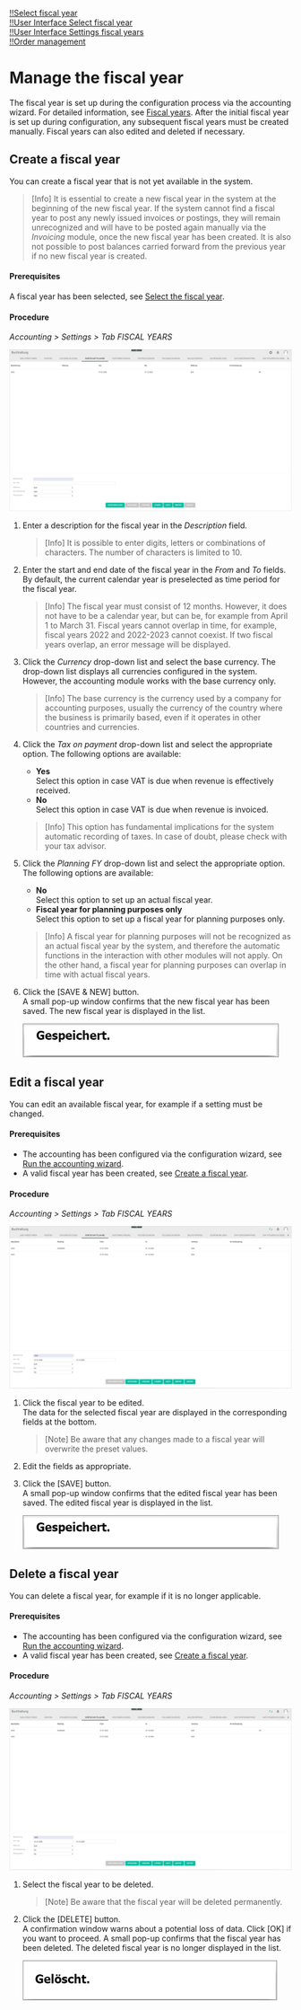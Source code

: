 [!!Select fiscal year](../Operation/01_SelectFiscalYear.md)  
[!!User Interface Select fiscal year](../UserInterface/00a_FiscalYear.md)  
[!!User Interface Settings fiscal years](../UserInterface/02d_FiscalYears.md)  
[!!Order management](../../RetailSuiteFaktBase/Overview/01_General.md)  

# Manage the fiscal year

The fiscal year is set up during the configuration process via the accounting wizard. For detailed information, see [Fiscal years](./01_RunAccountingWizard.md#fiscal-years). After the initial fiscal year is set up during configuration, any subsequent fiscal years must be created manually. Fiscal years can also edited and deleted if necessary.



## Create a fiscal year

You can create a fiscal year that is not yet available in the system.

> [Info] It is essential to create a new fiscal year in the system at the beginning of the new fiscal year. If the system cannot find a fiscal year to post any newly issued invoices or postings, they will remain unrecognized and will have to be posted again manually via the *Invoicing* module, once the new fiscal year has been created. It is also not possible to post balances carried forward from the previous year if no new fiscal year is created. 

#### Prerequisites

A fiscal year has been selected, see [Select the fiscal year](../Operation/01_SelectFiscalYear.md).

#### Procedure

*Accounting > Settings > Tab FISCAL YEARS*

![Create a fiscal year](../../Assets/Screenshots/RetailSuiteAccounting/Settings/FiscalYears/CreateFiscalYear.png "[Create a fiscal year]")

1. Enter a description for the fiscal year in the *Description* field.

    > [Info] It is possible to enter digits, letters or combinations of characters. The number of characters is limited to 10.

2.  Enter the start and end date of the fiscal year in the *From* and *To* fields. By default, the current calendar year is preselected as time period for the fiscal year.

    > [Info] The fiscal year must consist of 12 months. However, it does not have to be a calendar year, but can be, for example from April 1 to March 31. Fiscal years cannot overlap in time, for example, fiscal years 2022 and 2022-2023 cannot coexist. If two fiscal years overlap, an error message will be displayed.

3. Click the *Currency* drop-down list and select the base currency. The drop-down list displays all currencies configured in the system. However, the accounting module works with the base currency only.

    > [Info] The base currency is the currency used by a company for accounting purposes, usually the currency of the country where the business is primarily based, even if it operates in other countries and currencies.

4. Click the *Tax on payment* drop-down list and select the appropriate option. The following options are available:

    - **Yes**  
        Select this option in case VAT is due when revenue is effectively received.
    - **No**  
        Select this option in case VAT is due when revenue is invoiced.

    > [Info] This option has fundamental implications for the system automatic recording of taxes. In case of doubt, please check with your tax advisor.

5. Click the *Planning FY* drop-down list and select the appropriate option. The following options are available:  

    - **No**  
        Select this option to set up an actual fiscal year.
    - **Fiscal year for planning purposes only**   
        Select this option to set up a fiscal year for planning purposes only.

    > [Info] A fiscal year for planning purposes will not be recognized as an actual fiscal year by the system, and therefore the automatic functions in the interaction with other modules will not apply. On the other hand, a fiscal year for planning purposes can overlap in time with actual fiscal years.

6. Click the [SAVE & NEW] button.  
    A small pop-up window confirms that the new fiscal year has been saved. The new fiscal year is displayed in the list.

    ![Saved](../../Assets/Screenshots/RetailSuiteAccounting/Settings/FiscalYears/Saved.png "[Saved]")



## Edit a fiscal year

You can edit an available fiscal year, for example if a setting must be changed.

#### Prerequisites

- The accounting has been configured via the configuration wizard, see [Run the accounting wizard](./01_RunAccountingWizard.md).
- A valid fiscal year has been created, see [Create a fiscal year](#create-a-fiscal-year).

#### Procedure

*Accounting > Settings > Tab FISCAL YEARS*

![Edit a fiscal year](../../Assets/Screenshots/RetailSuiteAccounting/Settings/FiscalYears/EditFiscalYear.png "[Edit a fiscal year]")

1. Click the fiscal year to be edited.   
    The data for the selected fiscal year are displayed in the corresponding fields at the bottom.

    > [Note] Be aware that any changes made to a fiscal year will overwrite the preset values.

2. Edit the fields as appropriate.

3. Click the [SAVE] button.   
    A small pop-up window confirms that the edited fiscal year has been saved. The edited fiscal year is displayed in the list.

    ![Saved](../../Assets/Screenshots/RetailSuiteAccounting/Settings/FiscalYears/Saved.png "[Saved]")



## Delete a fiscal year

You can delete a fiscal year, for example if it is no longer applicable.

#### Prerequisites

- The accounting has been configured via the configuration wizard, see [Run the accounting wizard](./01_RunAccountingWizard.md).
- A valid fiscal year has been created, see [Create a fiscal year](#create-a-fiscal-year).

#### Procedure

*Accounting > Settings > Tab FISCAL YEARS*

![Delete a fiscal year](../../Assets/Screenshots/RetailSuiteAccounting/Settings/FiscalYears/EditFiscalYear.png "[Delete a fiscal year]")

1. Select the fiscal year to be deleted.
    > [Note] Be aware that the fiscal year will be deleted permanently.

2. Click the [DELETE] button.  
    A confirmation window warns about a potential loss of data. Click [OK] if you want to proceed. A small pop-up confirms that the fiscal year has been deleted. The deleted fiscal year is no longer displayed in the list.

    ![Deleted](../../Assets/Screenshots/RetailSuiteAccounting/Settings/FiscalYears/Deleted.png "[Deleted]")
